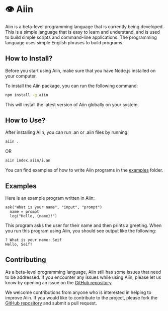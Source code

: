 # 👁️ Aiin
Aiin is a beta-level programming language that is currently being developed. This is a simple language that is easy to learn and understand, and is used to build simple scripts and command-line applications. The programming language uses simple English phrases to build programs.

## How to Install?
Before you start using Aiin, make sure that you have Node.js installed on your computer.

To install the Aiin package, you can run the following command:

```sh
npm install -g aiin
```

This will install the latest version of Aiin globally on your system.

## How to Use?
After installing Aiin, you can run .an or .aiin files by running:
```sh
aiin .
```
OR
```sh
aiin index.aiin/i.an
```
You can find examples of how to write Aiin programs in the [examples](https://github.com/abdlmutii/aiin/tree/main/examples) folder.

## Examples
Here is an example program written in Aiin:

```aiin
ask("What is your name", "input", "prompt")
  name = prompt
  log("Hello, {name}!")
```
This program asks the user for their name and then prints a greeting. When you run this program using Aiin, you should see output like the following:

```
? What is your name: Seif
Hello, Seif!
```

## Contributing
As a beta-level programming language, Aiin still has some issues that need to be addressed. If you encounter any issues while using Aiin, please let us know by opening an issue on the [GitHub repository](https://github.com/abdlmutii/aiin/issues).

We welcome contributions from anyone who is interested in helping to improve Aiin. If you would like to contribute to the project, please fork the [GitHub repository](https://github.com/abdlmutii/aiin) and submit a pull request.
